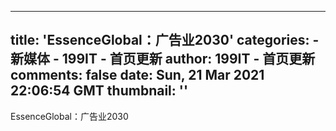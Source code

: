 
---
title: 'EssenceGlobal：广告业2030'
categories: 
    - 新媒体
    - 199IT - 首页更新
author: 199IT - 首页更新
comments: false
date: Sun, 21 Mar 2021 22:06:54 GMT
thumbnail: ''
---

<div>   
EssenceGlobal：广告业2030  
</div>
            
